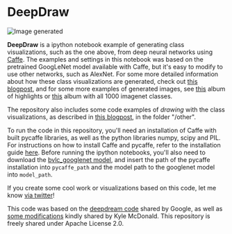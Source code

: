 DeepDraw
======

![Image generated](http://auduno.github.io/deepdraw/images/deepdraw_example_0013.png)

**DeepDraw** is a ipython notebook example of generating class visualizations, such as the one above, from deep neural networks using [Caffe](http://caffe.berkeleyvision.org/). The examples and settings in this notebook was based on the pretrained GoogLeNet model available with Caffe, but it's easy to modify to use other networks, such as AlexNet. For some more detailed information about how these class visualizations are generated, check out [this blogpost](http://auduno.com/post/125362849838/visualizing-googlenet-classes), and for some more examples of generated images, see <a href="https://goo.gl/photos/8qcvjnYBQVSGG2eN6">this</a> album of highlights or <a href="https://goo.gl/photos/FfsZZektqpZkdDnKA">this</a> album with all 1000 imagenet classes.

The repository also includes some code examples of *drawing* with the class visualizations, as described in [this blogpost](http://auduno.com/post/125837418083/drawing-with-googlenet), in the folder "/other".

To run the code in this repository, you'll need an installation of Caffe with built pycaffe libraries, as well as the python libraries numpy, scipy and PIL. For instructions on how to install Caffe and pycaffe, refer to the installation guide [here](http://caffe.berkeleyvision.org/installation.html). Before running the ipython notebooks, you'll also need to download the [bvlc_googlenet model](https://github.com/BVLC/caffe/tree/master/models/bvlc_googlenet), and insert the path of the pycaffe installation into ```pycaffe_path``` and the model path to the googlenet model into ```model_path```.

If you create some cool work or visualizations based on this code, let me know [via twitter](https://twitter.com/matsiyatzy)!

This code was based on the [deepdream code](https://github.com/google/deepdream) shared by Google, as well as [some modifications](https://github.com/kylemcdonald/deepdream/blob/master/dream.ipynb) kindly shared by Kyle McDonald. This repository is freely shared under Apache License 2.0.
